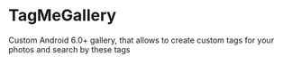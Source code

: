 # TagMeGallery
Custom Android 6.0+ gallery, that allows to create custom tags for your photos and search by these tags
